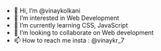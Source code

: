 - 👋 Hi, I’m @vinaykolkani
- 👀 I’m interested in Web Development
- 🌱 I’m currently learning CSS, JavaScript
- 💞️ I’m looking to collaborate on Web development
- 📫 How to reach me insta : @vinaykr_7

<!---
vinaykolkani/vinaykolkani is a ✨ special ✨ repository because its `README.md` (this file) appears on your GitHub profile.
You can click the Preview link to take a look at your changes.
--->
